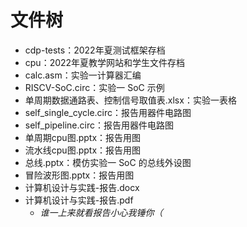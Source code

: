 # 文件树

- cdp-tests：2022年夏测试框架存档
- cpu：2022年夏教学网站和学生文件存档
- calc.asm：实验一计算器汇编
- RISCV-SoC.circ：实验一 SoC 示例
- 单周期数据通路表、控制信号取值表.xlsx：实验一表格
- self_single_cycle.circ：报告用器件电路图
- self_pipeline.circ：报告用器件电路图
- 单周期cpu图.pptx：报告用图
- 流水线cpu图.pptx：报告用图
- 总线.pptx：模仿实验一 SoC 的总线外设图
- 冒险波形图.pptx：报告用图
- 计算机设计与实践-报告.docx
- 计算机设计与实践-报告.pdf
  - *谁一上来就看报告小心我锤你（*